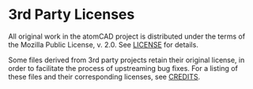 # 3rd Party Licenses

All original work in the atomCAD project is distributed under the terms of the
Mozilla Public License, v. 2.0.  See [LICENSE](LICENSE.md) for details.

Some files derived from 3rd party projects retain their original license, in
order to facilitate the process of upstreaming bug fixes.  For a listing of these files and their corresponding licenses, see [CREDITS](credits/CREDITS.md).
